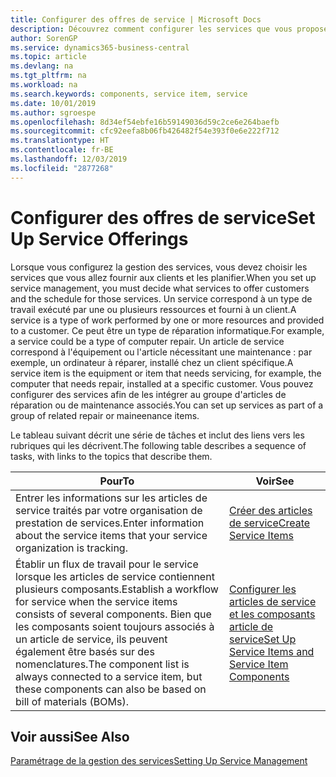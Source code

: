 ```yaml
---
title: Configurer des offres de service | Microsoft Docs
description: Découvrez comment configurer les services que vous proposez à vos clients.
author: SorenGP
ms.service: dynamics365-business-central
ms.topic: article
ms.devlang: na
ms.tgt_pltfrm: na
ms.workload: na
ms.search.keywords: components, service item, service
ms.date: 10/01/2019
ms.author: sgroespe
ms.openlocfilehash: 8d34ef54ebfe16b59149036d59c2ce6e264baefb
ms.sourcegitcommit: cfc92eefa8b06fb426482f54e393f0e6e222f712
ms.translationtype: HT
ms.contentlocale: fr-BE
ms.lasthandoff: 12/03/2019
ms.locfileid: "2877268"
---
```

# <a name="set-up-service-offerings"></a><span data-ttu-id="3df23-103">Configurer des offres de service</span><span class="sxs-lookup"><span data-stu-id="3df23-103">Set Up Service Offerings</span></span>
<span data-ttu-id="3df23-104">Lorsque vous configurez la gestion des services, vous devez choisir les services que vous allez fournir aux clients et les planifier.</span><span class="sxs-lookup"><span data-stu-id="3df23-104">When you set up service management, you must decide what services to offer customers and the schedule for those services.</span></span> <span data-ttu-id="3df23-105">Un service correspond à un type de travail exécuté par une ou plusieurs ressources et fourni à un client.</span><span class="sxs-lookup"><span data-stu-id="3df23-105">A service is a type of work performed by one or more resources and provided to a customer.</span></span> <span data-ttu-id="3df23-106">Ce peut être un type de réparation informatique.</span><span class="sxs-lookup"><span data-stu-id="3df23-106">For example, a service could be a type of computer repair.</span></span> <span data-ttu-id="3df23-107">Un article de service correspond à l'équipement ou l'article nécessitant une maintenance : par exemple, un ordinateur à réparer, installé chez un client spécifique.</span><span class="sxs-lookup"><span data-stu-id="3df23-107">A service item is the equipment or item that needs servicing, for example, the computer that needs repair, installed at a specific customer.</span></span> <span data-ttu-id="3df23-108">Vous pouvez configurer des services afin de les intégrer au groupe d'articles de réparation ou de maintenance associés.</span><span class="sxs-lookup"><span data-stu-id="3df23-108">You can set up services as part of a group of related repair or maineenance items.</span></span>  
  
<span data-ttu-id="3df23-109">Le tableau suivant décrit une série de tâches et inclut des liens vers les rubriques qui les décrivent.</span><span class="sxs-lookup"><span data-stu-id="3df23-109">The following table describes a sequence of tasks, with links to the topics that describe them.</span></span>  
  
|<span data-ttu-id="3df23-110">**Pour**</span><span class="sxs-lookup"><span data-stu-id="3df23-110">**To**</span></span>|<span data-ttu-id="3df23-111">**Voir**</span><span class="sxs-lookup"><span data-stu-id="3df23-111">**See**</span></span>|  
|------------|-------------|  
|<span data-ttu-id="3df23-112">Entrer les informations sur les articles de service traités par votre organisation de prestation de services.</span><span class="sxs-lookup"><span data-stu-id="3df23-112">Enter information about the service items that your service organization is tracking.</span></span>|[<span data-ttu-id="3df23-113">Créer des articles de service</span><span class="sxs-lookup"><span data-stu-id="3df23-113">Create Service Items</span></span>](service-how-to-create-service-items.md)|  
|<span data-ttu-id="3df23-114">Établir un flux de travail pour le service lorsque les articles de service contiennent plusieurs composants.</span><span class="sxs-lookup"><span data-stu-id="3df23-114">Establish a workflow for service when the service items consists of several components.</span></span> <span data-ttu-id="3df23-115">Bien que les composants soient toujours associés à un article de service, ils peuvent également être basés sur des nomenclatures.</span><span class="sxs-lookup"><span data-stu-id="3df23-115">The component list is always connected to a service item, but these components can also be based on bill of materials (BOMs).</span></span>|[<span data-ttu-id="3df23-116">Configurer les articles de service et les composants article de service</span><span class="sxs-lookup"><span data-stu-id="3df23-116">Set Up Service Items and Service Item Components</span></span>](service-how-setup-service-items.md)|  
  
## <a name="see-also"></a><span data-ttu-id="3df23-117">Voir aussi</span><span class="sxs-lookup"><span data-stu-id="3df23-117">See Also</span></span>  
[<span data-ttu-id="3df23-118">Paramétrage de la gestion des services</span><span class="sxs-lookup"><span data-stu-id="3df23-118">Setting Up Service Management</span></span>](service-setup-service.md)   